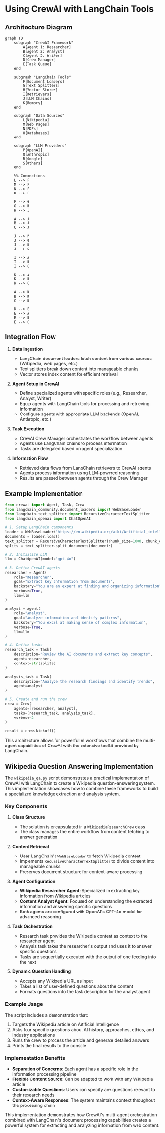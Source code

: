 # Using CrewAI with LangChain Tools

## Architecture Diagram

```mermaid
graph TD
    subgraph "CrewAI Framework"
        A[Agent 1: Researcher] 
        B[Agent 2: Analyst]
        C[Agent 3: Writer]
        D[Crew Manager]
        E[Task Queue]
    end
    
    subgraph "LangChain Tools"
        F[Document Loaders]
        G[Text Splitters]
        H[Vector Stores]
        I[Retrievers]
        J[LLM Chains]
        K[Memory]
    end
    
    subgraph "Data Sources"
        L[Wikipedia]
        M[Web Pages]
        N[PDFs]
        O[Databases]
    end
    
    subgraph "LLM Providers"
        P[OpenAI]
        Q[Anthropic]
        R[Google]
        S[Others]
    end
    
    %% Connections
    L --> F
    M --> F
    N --> F
    O --> F
    
    F --> G
    G --> H
    H --> I
    
    A --> J
    B --> J
    C --> J
    
    J --> P
    J --> Q
    J --> R
    J --> S
    
    I --> A
    I --> B
    I --> C
    
    K --> A
    K --> B
    K --> C
    
    A --> D
    B --> D
    C --> D
    
    D --> E
    E --> A
    E --> B
    E --> C
```

## Integration Flow

1. **Data Ingestion**
   - LangChain document loaders fetch content from various sources (Wikipedia, web pages, etc.)
   - Text splitters break down content into manageable chunks
   - Vector stores index content for efficient retrieval

2. **Agent Setup in CrewAI**
   - Define specialized agents with specific roles (e.g., Researcher, Analyst, Writer)
   - Equip agents with LangChain tools for processing and retrieving information
   - Configure agents with appropriate LLM backends (OpenAI, Anthropic, etc.)

3. **Task Execution**
   - CrewAI Crew Manager orchestrates the workflow between agents
   - Agents use LangChain chains to process information
   - Tasks are delegated based on agent specialization

4. **Information Flow**
   - Retrieved data flows from LangChain retrievers to CrewAI agents
   - Agents process information using LLM-powered reasoning
   - Results are passed between agents through the Crew Manager

## Example Implementation

```python
from crewai import Agent, Task, Crew
from langchain_community.document_loaders import WebBaseLoader
from langchain.text_splitter import RecursiveCharacterTextSplitter
from langchain_openai import ChatOpenAI

# 1. Setup LangChain components
loader = WebBaseLoader("https://en.wikipedia.org/wiki/Artificial_intelligence")
documents = loader.load()
text_splitter = RecursiveCharacterTextSplitter(chunk_size=1000, chunk_overlap=200)
splits = text_splitter.split_documents(documents)

# 2. Initialize LLM
llm = ChatOpenAI(model="gpt-4o")

# 3. Define CrewAI agents
researcher = Agent(
    role="Researcher",
    goal="Extract key information from documents",
    backstory="You are an expert at finding and organizing information",
    verbose=True,
    llm=llm
)

analyst = Agent(
    role="Analyst",
    goal="Analyze information and identify patterns",
    backstory="You excel at making sense of complex information",
    verbose=True,
    llm=llm
)

# 4. Define tasks
research_task = Task(
    description="Review the AI documents and extract key concepts",
    agent=researcher,
    context=str(splits)
)

analysis_task = Task(
    description="Analyze the research findings and identify trends",
    agent=analyst
)

# 5. Create and run the crew
crew = Crew(
    agents=[researcher, analyst],
    tasks=[research_task, analysis_task],
    verbose=2
)

result = crew.kickoff()
```

This architecture allows for powerful AI workflows that combine the multi-agent capabilities of CrewAI with the extensive toolkit provided by LangChain.

## Wikipedia Question Answering Implementation

The `wikipedia_qa.py` script demonstrates a practical implementation of CrewAI with LangChain to create a Wikipedia question-answering system. This implementation showcases how to combine these frameworks to build a specialized knowledge extraction and analysis system.

### Key Components

1. **Class Structure**
   - The solution is encapsulated in a `WikipediaResearchCrew` class
   - The class manages the entire workflow from content fetching to answer generation

2. **Content Retrieval**
   - Uses LangChain's `WebBaseLoader` to fetch Wikipedia content
   - Implements `RecursiveCharacterTextSplitter` to divide content into manageable chunks
   - Preserves document structure for context-aware processing

3. **Agent Configuration**
   - **Wikipedia Researcher Agent**: Specialized in extracting key information from Wikipedia articles
   - **Content Analyst Agent**: Focused on understanding the extracted information and answering specific questions
   - Both agents are configured with OpenAI's GPT-4o model for advanced reasoning

4. **Task Orchestration**
   - Research task provides the Wikipedia content as context to the researcher agent
   - Analysis task takes the researcher's output and uses it to answer specific questions
   - Tasks are sequentially executed with the output of one feeding into the next

5. **Dynamic Question Handling**
   - Accepts any Wikipedia URL as input
   - Takes a list of user-defined questions about the content
   - Formats questions into the task description for the analyst agent

### Example Usage

The script includes a demonstration that:
1. Targets the Wikipedia article on Artificial Intelligence
2. Asks four specific questions about AI history, approaches, ethics, and industry applications
3. Runs the crew to process the article and generate detailed answers
4. Prints the final results to the console

### Implementation Benefits

- **Separation of Concerns**: Each agent has a specific role in the information processing pipeline
- **Flexible Content Source**: Can be adapted to work with any Wikipedia article
- **Customizable Questions**: Users can specify any questions relevant to their research needs
- **Context-Aware Responses**: The system maintains context throughout the processing chain

This implementation demonstrates how CrewAI's multi-agent orchestration combined with LangChain's document processing capabilities creates a powerful system for extracting and analyzing information from web content.
